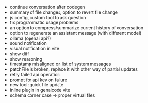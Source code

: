 - continue conversation after codegen
- summary of file changes, option to revert file change
- js config, custom tool to ask question
- fix programmatic usage problems
- an option to compress/summarize current history of conversation
- option to regenerate an assistant message (with different model)
- ollama (openai api?)
- sound notification
- visual notification in vite
- show diff
- show reasoning
- timestamp misaligned on list of system messages
- patchFile is broken, replace it with other way of partial updates
- retry failed api operation
- prompt for api key on failure
- new tool: quick file update
- inline plugin in genaicode vite
- schema corner case -> proper virtual files
